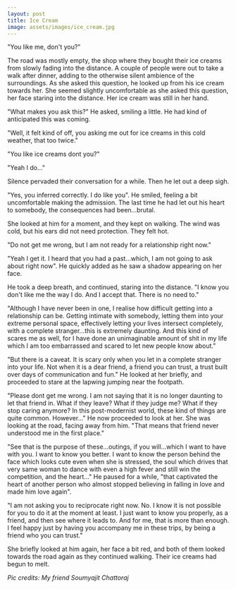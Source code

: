 ```yaml
---
layout: post
title: Ice Cream
image: assets/images/ice_cream.jpg
---
```


"You like me, don't you?" 

The road was mostly empty, the shop where they bought their ice creams from slowly fading into the distance. A couple of people were out to take a walk after dinner, adding to the otherwise silent ambience of the surroundings. As she asked this question, he looked up from his ice cream towards her. She seemed slightly uncomfortable as she asked this question, her face staring into the distance. Her ice cream was still in her hand.

"What makes you ask this?" He asked, smiling a little. He had kind of anticipated this was coming.

"Well, it felt kind of off, you asking me out for ice creams in this cold weather, that too twice."

"You like ice creams dont you?" 

"Yeah I do..."

Silence pervaded their conversation for a while. Then he let out a deep sigh.

"Yes, you inferred correctly. I do like you". He smiled, feeling a bit uncomfortable making the admission. The last time he had let out his heart to somebody, the consequences had been...brutal.

She looked at him for a moment, and they kept on walking. The wind was cold, but his ears did not need protection. They felt hot.

"Do not get me wrong, but I am not ready for a relationship right now."

"Yeah I get it. I heard that you had a past...which, I am not going to ask about right now". He quickly added as he saw a shadow appearing on her face.

He took a deep breath, and continued, staring into the distance. "I know you don't like me the way I do. And I accept that. There is no need to."

"Although I have never been in one, I realise how difficult getting into a relationship can be. Getting intimate with somebody, letting them into your extreme personal space, effectively letting your lives intersect completely, with a complete stranger...this is extremely daunting. And this kind of scares me as well, for I have done an unimaginable amount of shit in my life which I am too embarrassed and scared to let new people know about."

"But there is a caveat. It is scary only when you let in a complete stranger into your life. Not when it is a dear friend, a friend you can trust, a trust built over days of communication and fun." He looked at her briefly, and proceeded to stare at the lapwing jumping near the footpath.

"Please dont get me wrong. I am not saying that it is no longer daunting to let that friend in. What if they leave? What if they judge me? What if they stop caring anymore? In this post-modernist world, these kind of things are quite common. However..." He now proceeded to look at her. She was looking at the road, facing away from him. "That means that friend never understood me in the first place." 

"See that is the purpose of these...outings, if you will...which I want to have with you. I want to know you better. I want to know the person behind the face which looks cute even when she is stressed, the soul which drives that very same woman to dance with even a high fever and still win the competition, and the heart..." He paused for a while, "that captivated the heart of another person who almost stopped believing in falling in love and made him love again".

"I am not asking you to reciprocate right now. No. I know it is not possible for you to do it at the moment at least. I just want to know you properly, as a friend, and then see where it leads to. And for me, that is more than enough. I feel happy just by having you accompany me in these trips, by being a friend who you can trust."

She briefly looked at him again, her face a bit red, and both of them looked towards the road again as they continued walking. Their ice creams had begun to melt.

_Pic credits: My friend Soumyajit Chattoraj_